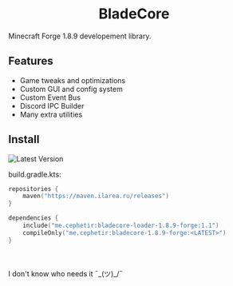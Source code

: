 <h1 align="center">BladeCore</h1>

Minecraft Forge 1.8.9 developement library.


## Features
- Game tweaks and optimizations
- Custom GUI and config system
- Custom Event Bus
- Discord IPC Builder
- Many extra utilities

## Install
![Latest Version](https://badgen.net/github/tag/cephetir/bladecore)

build.gradle.kts:
```kotlin
repositories {
    maven("https://maven.ilarea.ru/releases")
}

dependencies {
    include("me.cephetir:bladecore-loader-1.8.9-forge:1.1")
    compileOnly("me.cephetir:bladecore-1.8.9-forge:<LATEST>")
}
```
\
\
I don't know who needs it ¯\_(ツ)_/¯

